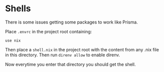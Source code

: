 # Shells

There is some issues getting some packages to work like Prisma.

Place `.envrc` in the project root containing:

```
use nix
```

Then place a `shell.nix` in the project root with the content from any .nix file in this directory. Then run `direnv allow` to enable direnv.

Now everytime you enter that directory you should get the shell.
